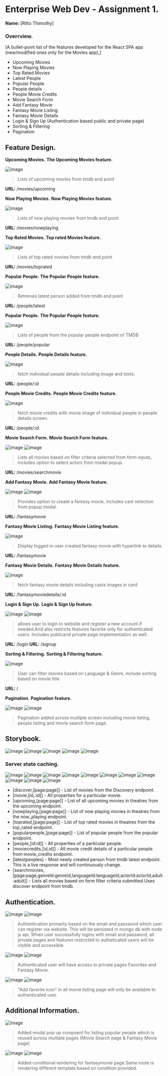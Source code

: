 # Enterprise Web Dev - Assignment 1.

__Name:__ [Ritto Thimothy]

### Overrview.

[A bullet-point list of the features developed for the React SPA app (new/modified ones only for the Movies app),]

+ Upcoming Movies
+ Now Playing Movies
+ Top Rated Movies
+ Latest People
+ Popular People
+ People details
+ People Movie Credits
+ Movie Search Form
+ Add Fantasy Movie
+ Fantasy Movie Listing
+ Fantasy Movie Details
+ Login & Sign Up (Authentication based public and private page)
+ Sorting & Filtering
+ Pagination

## Feature Design.

__Upcoming Movies.__
__The Upcoming Movies feature.__

![image](https://github.com/rittos/moviesApp/blob/develop/images/upcoming_movies.png)

> Lists of upcoming movies from tmdb end point

__URL:__ /movies/upcoming

__Now Playing Movies.__
__Now Playing Movies feature.__

![image](https://github.com/rittos/moviesApp/blob/develop/images/nowplaying_movies.png)

> Lists of now playing movies from tmdb end point

__URL:__ /movies/nowplaying

__Top Rated Movies.__
__Top rated Movies feature.__

![image](https://github.com/rittos/moviesApp/blob/develop/images/toprated_movies.png)

> Lists of top rated movies from tmdb end point

__URL:__ /movies/toprated

__Popular People.__
__The Popular People feature.__

![image](https://github.com/rittos/moviesApp/blob/develop/images/latest_people.png)

> Retreives latest person added from tmdb end point

__URL:__ /people/latest

__Popular People.__
__The Popular People feature.__

![image](https://github.com/rittos/moviesApp/blob/develop/images/popular_people.png)

> Lists of people from the popular people endpoint of TMDB

__URL:__ /people/popular

__People Details.__
__People Details feature.__

![image](https://github.com/rittos/moviesApp/blob/develop/images/people_details.png)

> fetch individual people details including image and texts.

__URL:__ /people/:id

__People Movie Credits.__
__People Movie Credits feature.__

![image](https://github.com/rittos/moviesApp/blob/develop/images/people_movie_credits.png)

> fetch movie credits with movie image of individual people in people details screen.

__URL:__ /people/:id

__Movie Search Form.__
__Movie Search Form feature.__

![image](https://github.com/rittos/moviesApp/blob/develop/images/movie_search_form.png)
![image](https://github.com/rittos/moviesApp/blob/develop/images/movie_search_modal.png)

> Lists all movies based on filter criteria selected from form inputs, includes option to select actors from modal popup.

__URL:__ /movies/searchmovie


__Add Fantasy Movie.__
__Add Fantasy Movie feature.__

![image](https://github.com/rittos/moviesApp/blob/develop/images/add_fantasy_movie_image1.png)
![image](https://github.com/rittos/moviesApp/blob/develop/images/add_fantasy_movie_image2.png)

> Provides option to create a fantasy movie, includes cast selection from popup modal.

__URL:__ /fantasymovie

__Fantasy Movie Listing.__
__Fantasy Movie Listing feature.__

![image](https://github.com/rittos/moviesApp/blob/develop/images/fantasy_movie.png)

> Display logged in user created fantasy movie with hyperlink to details.

__URL:__ /fantasymovie

__Fantasy Movie Details.__
__Fantasy Movie Details feature.__

![image](https://github.com/rittos/moviesApp/blob/develop/images/fantasy_movie_details.png)

> fetch fantasy movie details including casts images in card 

__URL:__ /fantasymoviedetails/:id

__Login & Sign Up.__
__Login & Sign Up feature.__

![image](https://github.com/rittos/moviesApp/blob/develop/images/login.png)
![image](https://github.com/rittos/moviesApp/blob/develop/images/signup.png)

> allows user to login to website and register a new account if needed.And also restricts features favorite only for authenticated users. Includes publicand private page implementation as well.

__URL:__ /login
__URL:__ /signup

__Sorting & Filtering.__
__Sorting & Filtering feature.__

![image](https://github.com/rittos/moviesApp/blob/develop/images/filter_and_sort.png)

> User can filter movies based on Language & Genre, include sorting based on movie title

__URL:__ /

__Pagination.__
__Pagination feature.__

![image](https://github.com/rittos/moviesApp/blob/develop/images/movies_pagination.png)
![image](https://github.com/rittos/moviesApp/blob/develop/images/peoples_pagination.png)

> Pagination added across multiple screen including movie listing, people listing and movie search form page.

## Storybook.
![image](https://github.com/rittos/moviesApp/blob/develop/images/story_overview.png)
![image](https://github.com/rittos/moviesApp/blob/develop/images/story_peoplecard.png)
![image](https://github.com/rittos/moviesApp/blob/develop/images/story_peoplecard_exception.png)
![image](https://github.com/rittos/moviesApp/blob/develop/images/story_peopledetails.png)
![image](https://github.com/rittos/moviesApp/blob/develop/images/story_peopleheader.png)

### Server state caching.

![image](https://github.com/rittos/moviesApp/blob/develop/images/cache_home_discover.png)
![image](https://github.com/rittos/moviesApp/blob/develop/images/cache_moviedetails.png)
![image](https://github.com/rittos/moviesApp/blob/develop/images/cache_upcoming.png)
![image](https://github.com/rittos/moviesApp/blob/develop/images/cache_nowplaying.png)
![image](https://github.com/rittos/moviesApp/blob/develop/images/cache_toprated.png)
![image](https://github.com/rittos/moviesApp/blob/develop/images/cache_popularpeople.png)
![image](https://github.com/rittos/moviesApp/blob/develop/images/cache_people.png)
![image](https://github.com/rittos/moviesApp/blob/develop/images/cache_moviecredits.png)
![image](https://github.com/rittos/moviesApp/blob/develop/images/cache_latestpeople.png)
![image](https://github.com/rittos/moviesApp/blob/develop/images/cache_moviecredits.png)
![image](https://github.com/rittos/moviesApp/blob/develop/images/cache_searchform.png)

+ [discover,[page:page]] - List of movies from the Discovery endpoint.
+ [movie,[id,:id]] - All properties for a particular movie.
+ [upcoming,[page:page]] - List of all upcoming movies in theatres from the upcoming endpoint.
+ [nowplaying,[page:page]] - List of now playing movies in theatres from the now_playing endpoint.
+ [toprated,[page:page]] - List of top rated movies in theatres from the top_rated endpoint.
+ [popularpeople,[page:page]] - List of popular people from the popular endpoint.
+ [people,[id:id]] - All properties of a particular people.
+ [moviecredits,[id,id]] - All movie credit details of a particular people from movie_credits endpoint.
+ [latestpeoples] - Most newly created person from tmdb latest endpoint. This is a live response and will continuously change.
+ [searchmovies,[page:page,genreId:genreId,languageId:languageId,actorId:actorId,adult:adult]] - Lists all movies based on form filter criteria submitted.Uses discover endpoint from tmdb.

## Authentication.

![image](https://github.com/rittos/moviesApp/blob/develop/images/auth_signup.png)
![image](https://github.com/rittos/moviesApp/blob/develop/images/auth_mongodb.png)

> Authentication primarily based on the email and password which user can register via website. This will be persisted in mongo db with node js api. When user successfully logins with email and password, all private pages and features restricted to autheticated users will be visible and accessible.

![image](https://github.com/rittos/moviesApp/blob/develop/images/auth_favoritespage.png)
![image](https://github.com/rittos/moviesApp/blob/develop/images/auth_authenticated_favorites.png)

> Authenticated user will have access to private pages Favorites and Fantasy Movie.

![image](https://github.com/rittos/moviesApp/blob/develop/images/auth_home.png)
![image](https://github.com/rittos/moviesApp/blob/develop/images/auth_authenticated_home.png)

> "Add favorite icon" in all movie listing page will only be available to authenticated user.

## Additional Information.

![image](https://github.com/rittos/moviesApp/blob/develop/images/modal_popup_component.png)
> Added modal pop up compoent for listing popular people which is reused across multiple pages (Movie Search page & Fantasy Movie page)

![image](https://github.com/rittos/moviesApp/blob/develop/images/conditional_rendering_image1.png)
![image](https://github.com/rittos/moviesApp/blob/develop/images/conditional_rendering_image2.png)

> Added conditional rendering for fantasymovie page.Same route is rendering different template based on condition provided.